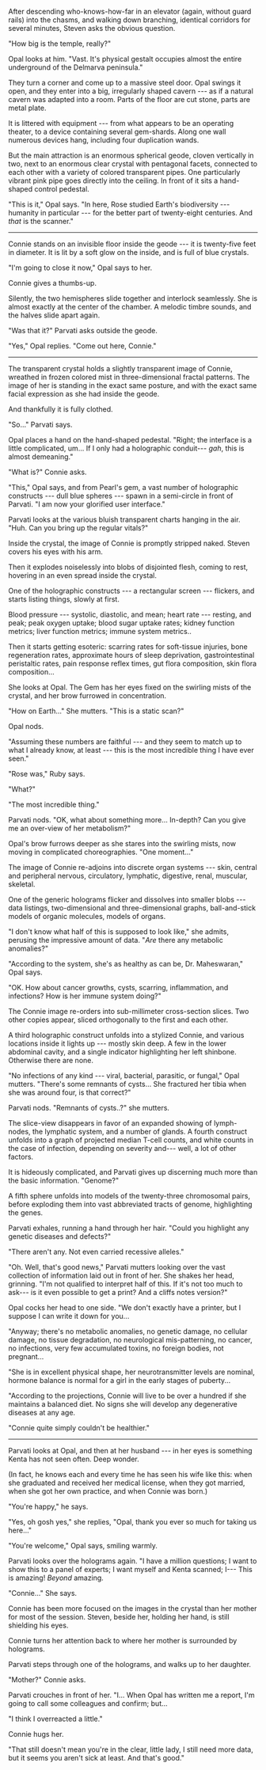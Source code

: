 After descending who-knows-how-far in an elevator (again, without guard rails)
into the chasms, and walking down branching, identical corridors
for several minutes, Steven asks the obvious question.

"How big is the temple, really?"

Opal looks at him. "Vast. It's physical gestalt occupies almost the entire
underground of the Delmarva peninsula."

They turn a corner and come up to a massive steel door. Opal swings it open,
and they enter into a big, irregularly shaped cavern --- as if a natural cavern
was adapted into a room. Parts of the floor are cut stone, parts are metal plate.

It is littered with equipment --- from what appears to be an operating theater, to
a device containing several gem-shards. Along one wall numerous devices hang, including
four duplication wands.

But the main attraction is an enormous spherical geode, cloven vertically in two, next to an enormous clear crystal
with pentagonal facets, connected to each other with a variety of colored transparent pipes. One particularly
vibrant pink pipe goes directly into the ceiling. In front of it sits a hand-shaped control pedestal.

"This is it," Opal says. "In here, Rose studied Earth's biodiversity --- humanity in particular
--- for the better part of twenty-eight centuries. And *that* is the scanner."

----

Connie stands on an invisible floor inside the geode --- it is twenty-five feet in diameter.
It is lit by a soft glow on the inside, and is full of blue crystals.

"I'm going to close it now," Opal says to her.

Connie gives a thumbs-up.

Silently, the two hemispheres slide together and interlock seamlessly. She is almost exactly at the center
of the chamber. A melodic timbre sounds, and the halves slide apart again.

"Was that it?" Parvati asks outside the geode.

"Yes," Opal replies. "Come out here, Connie."

----

The transparent crystal holds a slightly transparent image of Connie, wreathed in frozen
colored mist in three-dimensional fractal patterns. The image of her is standing in the
exact same posture, and with the exact same facial expression as she had inside the geode.

And thankfully it is fully clothed.

"So..." Parvati says.

Opal places a hand on the hand-shaped pedestal. "Right; the interface is a little complicated,
um... If I only had a holographic conduit--- *gah*, this is almost demeaning."

"What is?" Connie asks.

"This," Opal says, and from Pearl's gem, a vast number of holographic constructs --- dull blue spheres ---
spawn in a semi-circle in front of Parvati.  "I am now your glorified user interface."

Parvati looks at the various bluish transparent charts hanging in the air.
"Huh. Can you bring up the regular vitals?"

Inside the crystal, the image of Connie is promptly stripped naked. Steven covers his
eyes with his arm.

Then it explodes noiselessly into blobs of disjointed flesh, coming to rest, hovering
in an even spread inside the crystal.

One of the holographic constructs --- a rectangular screen --- flickers,
and starts listing things, slowly at first.

Blood pressure --- systolic, diastolic, and mean; heart rate --- resting, and peak;
peak oxygen uptake; blood sugar uptake rates; kidney function metrics; liver function
metrics; immune system metrics..

Then it starts getting esoteric: scarring rates for soft-tissue injuries, bone regeneration
rates, approximate hours of sleep deprivation, gastrointestinal peristaltic rates, 
pain response reflex times, gut flora composition, skin flora composition...

She looks at Opal. The Gem has her eyes fixed on the swirling mists of the crystal,
and her brow furrowed in concentration.

"How on Earth..." She mutters. "This is a static scan?"

Opal nods.

"Assuming these numbers are faithful --- and they seem to match up to what I already
know, at least --- this is the most incredible thing I have ever seen."

"Rose was," Ruby says.

"What?"

"The most incredible thing."

Parvati nods. "OK, what about something more... In-depth? Can you give me an over-view of
her metabolism?"

Opal's brow furrows deeper as she stares into the swirling mists, now moving in complicated
choreographies. "One moment..."

The image of Connie re-adjoins into discrete organ systems --- skin, central and peripheral nervous,
circulatory, lymphatic, digestive, renal, muscular, skeletal.

One of the generic holograms flicker and dissolves into smaller blobs --- data listings,
two-dimensional and three-dimensional graphs, ball-and-stick models of organic molecules, models of
organs.

"I don't know what half of this is supposed to look like," she admits, perusing the impressive
amount of data. "*Are* there any metabolic anomalies?"

"According to the system, she's as healthy as can be, Dr. Maheswaran," Opal says.

"OK. How about cancer growths, cysts, scarring, inflammation, and infections? How is her
immune system doing?"

The Connie image re-orders into sub-millimeter cross-section slices. Two other copies appear,
sliced orthogonally to the first and each other.

A third holographic construct unfolds into a stylized Connie, and various locations inside it
lights up --- mostly skin deep. A few in the lower abdominal cavity,
and a single indicator highlighting her left shinbone. Otherwise there are none.

"No infections of any kind --- viral, bacterial, parasitic, or fungal," Opal mutters. "There's
some remnants of cysts... She fractured her tibia when she was around
four, is that correct?"

Parvati nods. "Remnants of cysts..?" she mutters.

The slice-view disappears in favor of an expanded showing of lymph-nodes, the lymphatic system,
and a number of glands. A fourth construct unfolds into a graph of projected median T-cell counts,
and white counts in the case of infection, depending on severity and--- well, a lot of other factors.

It is hideously complicated, and Parvati gives up discerning much more than the basic information.
"Genome?"

A fifth sphere unfolds into models of the twenty-three chromosomal pairs, before exploding them
into vast abbreviated tracts of genome, highlighting the genes.

Parvati exhales, running a hand through her hair.
"Could you highlight any genetic diseases and defects?"

"There aren't any. Not even carried recessive alleles."

"Oh. Well, that's good news," Parvati mutters looking over the vast collection of information
laid out in front of her. She shakes her head, grinning. "I'm not qualified to interpret
half of this. If it's not too much to ask--- is it even possible to get a print? And a cliffs notes version?"

Opal cocks her head to one side. "We don't exactly have a printer, but I suppose I can write
it down for you...

"Anyway; there's no metabolic anomalies, no genetic damage, no cellular damage,
no tissue degradation, no neurological mis-patterning, no cancer, no infections,
very few accumulated toxins, no foreign bodies, not pregnant...

"She is in excellent physical shape, her neurotransmitter levels are nominal,
hormone balance is normal for a girl in the early stages of puberty...

"According to the projections, Connie will live to be over a hundred if she
maintains a balanced diet. No signs she will develop any degenerative diseases
at any age.

"Connie quite simply couldn't be healthier."

----

Parvati looks at Opal, and then at her husband --- in her
eyes is something Kenta has not seen often. Deep wonder.

(In fact, he knows each and every time he has seen his wife like this: when
she graduated and received her medical license, when they got married,
when she got her own practice, and when Connie was born.)

"You're happy," he says.

"Yes, oh gosh yes," she replies,
"Opal, thank you ever so much for taking us here..."

"You're welcome," Opal says, smiling warmly.

Parvati looks over the holograms again. "I have a million questions;
I want to show this to a panel of experts; I want myself and Kenta scanned;
I--- This is amazing! *Beyond* amazing.

"Connie..." She says.

Connie has been more focused on the images in the crystal than her mother for
most of the session. Steven, beside her, holding her hand, is still shielding his eyes.

Connie turns her attention back to where her mother is surrounded by holograms.

Parvati steps through one of the holograms, and walks up to her daughter.

"Mother?" Connie asks.

Parvati crouches in front of her.
"I... When Opal has written me a report, I'm going to call some colleagues and
confirm; but...

"I think I overreacted a little."

Connie hugs her.

"That still doesn't mean you're in the clear, little lady, I still need more data,
but it seems you aren't sick at least. And that's good."
